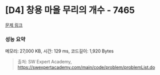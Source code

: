 # [D4] 창용 마을 무리의 개수 - 7465 

[문제 링크](https://swexpertacademy.com/main/code/problem/problemDetail.do?contestProbId=AWngfZVa9XwDFAQU) 

### 성능 요약

메모리: 27,000 KB, 시간: 129 ms, 코드길이: 1,920 Bytes



> 출처: SW Expert Academy, https://swexpertacademy.com/main/code/problem/problemList.do